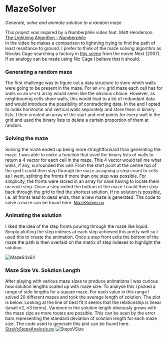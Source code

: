 # MazeSolver
_Generate, solve and animate solution to a random maze_

This project was inspired by a Numberphile video feat. Matt Henderson.  
[The Lightning Algorithm - Numberphile](https://youtu.be/akZ8JJ4gGLs)  
In the video he makes a comparison to lightning trying to find the path of least resistance to ground. I prefer to think of the maze solving algorithm as Nicolas Cage searching a factory in [this scene](https://youtu.be/lufECeWtN34) from the movie Next (2007). If an analogy can be made using Nic Cage I believe that it should.

### Generating a random maze
The first challenge was to figure out a data structure to store which walls were going to be present in the maze. For an `m*n` grid maze each cell has for walls so an `m*n*4` array would seem like the obvious choice. However, as neighbouring cells share walls, this would lead to a lot of redundant data and would introduce the possibility of contradicting data. In the end I opted to index horizontal and vertical walls separately and store them in binary lists. I then created an array of the start and end points for every wall in the grid and used the binary lists to delete a certain proportion of them at random.

### Solving the maze
Solving the maze ended up being more straightforward than generating the maze. I was able to make a function that used the binary lists of walls to return a 4 vector for each cell in the maze. This 4 vector would tell me what walls, if any, surrounded this cell. From the start point at the centre top of the grid I could then step through the maze assigning a step count to cells as I went, splitting the fronts if more than one step was possible. For simplicity, the fronts were stored in an array for save having to locate them on each step. Once a step exited the bottom of the maze I could then step back through the grid to find the shortest solution. If no solution is possible, i.e. all fronts lead to dead ends, then a new maze is generated. The code to solve a maze can be found here. [MazeSolver.py](/MazeSolver.py)

### Animating the solution
I liked the idea of the step fronts pouring through the maze like liquid. Simply plotting the step indexes at each step achieved this pretty well so I used this to create the animation. Once a step front exits the bottom of the maze the path is then overlaid on the matrix of step indexes to highlight the solution.

![Maze64x64](https://user-images.githubusercontent.com/49063400/132883041-cff3159d-d90d-4964-b7ae-052c4406be1f.gif)

### Maze Size Vs. Solution Length
After playing with various maze sizes to produce animations I was curious how solution lengths scaled up with maze size. To analyse this I picked a range of side lengths for a square maze. For each value in this range I solved 20 different mazes and took the average length of solution. The plot is below. Looking at the line of best fit it seems that the relationship is linear (small n2, n3 terms). Varience in the solution length obviously grows with the maze size as more routes are possible. This can be seen by the error bars representing the standard deviation of solution length for each maze size. The code used to generate this plot can be found here. [SizeVsStepsAnalysis.py](/SizeVsStepsAnalysis.py)
![StepsVSize](https://user-images.githubusercontent.com/49063400/133803976-c611cfc9-2ae2-41a0-a641-d780a2af36ff.png)
